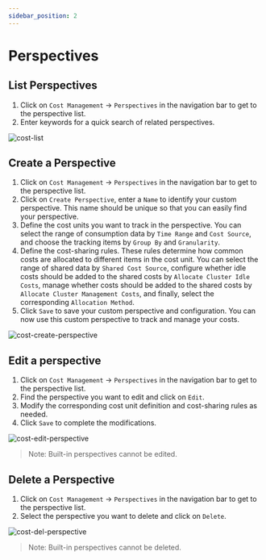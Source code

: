 ```yaml
---
sidebar_position: 2
---
```


# Perspectives

## List Perspectives

1. Click on `Cost Management` -> `Perspectives` in the navigation bar to get to the perspective list.
2. Enter keywords for a quick search of related perspectives.

![cost-list](/img/v0.4.0/cost/cost-list-en.png)

## Create a Perspective

1. Click on `Cost Management` -> `Perspectives` in the navigation bar to get to the perspective list.
2. Click on `Create Perspective`, enter a `Name` to identify your custom perspective. This name should be unique so that you can easily find your perspective.
3. Define the cost units you want to track in the perspective. You can select the range of consumption data by `Time Range` and `Cost Source`, and choose the tracking items by `Group By` and `Granularity`.
4. Define the cost-sharing rules. These rules determine how common costs are allocated to different items in the cost unit. You can select the range of shared data by `Shared Cost Source`, configure whether idle costs should be added to the shared costs by `Allocate Cluster Idle Costs`, manage whether costs should be added to the shared costs by `Allocate Cluster Management Costs`, and finally, select the corresponding `Allocation Method`.
5. Click `Save` to save your custom perspective and configuration. You can now use this custom perspective to track and manage your costs.

![cost-create-perspective](/img/v0.4.0/cost/cost-perspective-create-en.png)

## Edit a perspective

1. Click on `Cost Management` -> `Perspectives` in the navigation bar to get to the perspective list.
2. Find the perspective you want to edit and click on `Edit`.
3. Modify the corresponding cost unit definition and cost-sharing rules as needed.
4. Click `Save` to complete the modifications.

![cost-edit-perspective](/img/v0.4.0/cost/cost-perspective-edit-en.png)

> Note:
> Built-in perspectives cannot be edited.

## Delete a Perspective

1. Click on `Cost Management` -> `Perspectives` in the navigation bar to get to the perspective list.
2. Select the perspective you want to delete and click on `Delete`.

![cost-del-perspective](/img/v0.4.0/cost/cost-perspective-del-en.png)

> Note:
> Built-in perspectives cannot be deleted.